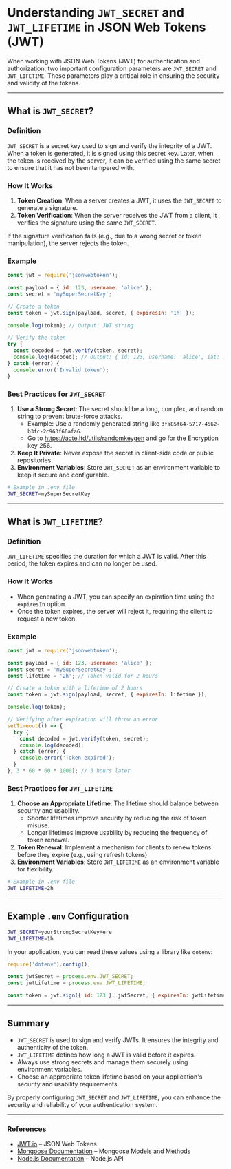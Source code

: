 # Understanding `JWT_SECRET` and `JWT_LIFETIME` in JSON Web Tokens (JWT)

When working with JSON Web Tokens (JWT) for authentication and authorization, two important configuration parameters are `JWT_SECRET` and `JWT_LIFETIME`. These parameters play a critical role in ensuring the security and validity of the tokens.

---

## What is `JWT_SECRET`?

### Definition
`JWT_SECRET` is a secret key used to sign and verify the integrity of a JWT. When a token is generated, it is signed using this secret key. Later, when the token is received by the server, it can be verified using the same secret to ensure that it has not been tampered with.

### How It Works
1. **Token Creation**: When a server creates a JWT, it uses the `JWT_SECRET` to generate a signature.
2. **Token Verification**: When the server receives the JWT from a client, it verifies the signature using the same `JWT_SECRET`.

If the signature verification fails (e.g., due to a wrong secret or token manipulation), the server rejects the token.

### Example
```javascript
const jwt = require('jsonwebtoken');

const payload = { id: 123, username: 'alice' };
const secret = 'mySuperSecretKey';

// Create a token
const token = jwt.sign(payload, secret, { expiresIn: '1h' });

console.log(token); // Output: JWT string

// Verify the token
try {
  const decoded = jwt.verify(token, secret);
  console.log(decoded); // Output: { id: 123, username: 'alice', iat: ..., exp: ... }
} catch (error) {
  console.error('Invalid token');
}
```

### Best Practices for `JWT_SECRET`
1. **Use a Strong Secret**: The secret should be a long, complex, and random string to prevent brute-force attacks.
   - Example: Use a randomly generated string like `3fa85f64-5717-4562-b3fc-2c963f66afa6`.
   - Go to https://acte.ltd/utils/randomkeygen and go for the Encryption key 256. 
2. **Keep It Private**: Never expose the secret in client-side code or public repositories.
3. **Environment Variables**: Store `JWT_SECRET` as an environment variable to keep it secure and configurable.

```bash
# Example in .env file
JWT_SECRET=mySuperSecretKey
```

---

## What is `JWT_LIFETIME`?

### Definition
`JWT_LIFETIME` specifies the duration for which a JWT is valid. After this period, the token expires and can no longer be used.

### How It Works
- When generating a JWT, you can specify an expiration time using the `expiresIn` option.
- Once the token expires, the server will reject it, requiring the client to request a new token.

### Example
```javascript
const jwt = require('jsonwebtoken');

const payload = { id: 123, username: 'alice' };
const secret = 'mySuperSecretKey';
const lifetime = '2h'; // Token valid for 2 hours

// Create a token with a lifetime of 2 hours
const token = jwt.sign(payload, secret, { expiresIn: lifetime });

console.log(token);

// Verifying after expiration will throw an error
setTimeout(() => {
  try {
    const decoded = jwt.verify(token, secret);
    console.log(decoded);
  } catch (error) {
    console.error('Token expired');
  }
}, 3 * 60 * 60 * 1000); // 3 hours later
```

### Best Practices for `JWT_LIFETIME`
1. **Choose an Appropriate Lifetime**: The lifetime should balance between security and usability.
   - Shorter lifetimes improve security by reducing the risk of token misuse.
   - Longer lifetimes improve usability by reducing the frequency of token renewal.
2. **Token Renewal**: Implement a mechanism for clients to renew tokens before they expire (e.g., using refresh tokens).
3. **Environment Variables**: Store `JWT_LIFETIME` as an environment variable for flexibility.

```bash
# Example in .env file
JWT_LIFETIME=2h
```

---

## Example `.env` Configuration
```bash
JWT_SECRET=yourStrongSecretKeyHere
JWT_LIFETIME=1h
```

In your application, you can read these values using a library like `dotenv`:

```javascript
require('dotenv').config();

const jwtSecret = process.env.JWT_SECRET;
const jwtLifetime = process.env.JWT_LIFETIME;

const token = jwt.sign({ id: 123 }, jwtSecret, { expiresIn: jwtLifetime });
```

---

## Summary
- `JWT_SECRET` is used to sign and verify JWTs. It ensures the integrity and authenticity of the token.
- `JWT_LIFETIME` defines how long a JWT is valid before it expires.
- Always use strong secrets and manage them securely using environment variables.
- Choose an appropriate token lifetime based on your application's security and usability requirements.

By properly configuring `JWT_SECRET` and `JWT_LIFETIME`, you can enhance the security and reliability of your authentication system.

---

### References
- [JWT.io](https://jwt.io/) – JSON Web Tokens
- [Mongoose Documentation](https://mongoosejs.com/) – Mongoose Models and Methods
- [Node.js Documentation](https://nodejs.org/) – Node.js API
